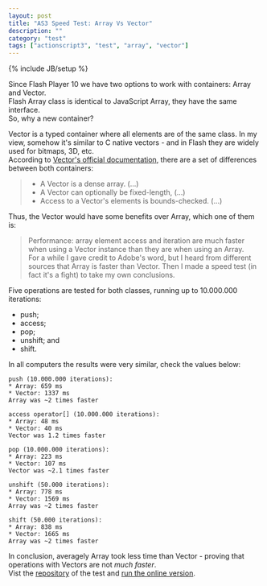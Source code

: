 ```yaml
---
layout: post
title: "AS3 Speed Test: Array Vs Vector"
description: ""
category: "test" 
tags: ["actionscript3", "test", "array", "vector"]
---
```

{% include JB/setup %}

Since Flash Player 10 we have two options to work with containers: Array and Vector.<br>
Flash Array class is identical to JavaScript Array, they have the same interface.<br>
So, why a new container?<br>

Vector is a typed container where all elements are of the same class. In my view, somehow it's similar to C native vectors - and in Flash they are widely used for bitmaps, 3D, etc.<br>
According to [Vector's official documentation](http://help.adobe.com/en_US/FlashPlatform/reference/actionscript/3/Vector.html), there are a set of differences between both containers:<br>
> * A Vector is a dense array. (...)<br>
> * A Vector can optionally be fixed-length, (...)<br>
> * Access to a Vector's elements is bounds-checked. (...)<br>

Thus, the Vector would have some benefits over Array, which one of them is:<br>
> Performance: array element access and iteration are much faster when using a Vector instance than they are when using an Array.<br>
For a while I gave credit to Adobe's word, but I heard from different sources that Array is faster than Vector. Then I made a speed test (in fact it's a fight) to take my own conclusions.<br>

Five operations are tested for both classes, running up to 10.000.000 iterations:
* push;
* access;
* pop;
* unshift; and
* shift.

In all computers the results were very similar, check the values below:<br>

	push (10.000.000 iterations):
	* Array: 659 ms
	* Vector: 1337 ms
	Array was ~2 times faster

	access operator[] (10.000.000 iterations):
	* Array: 48 ms
	* Vector: 40 ms
	Vector was 1.2 times faster

	pop (10.000.000 iterations):
	* Array: 223 ms
	* Vector: 107 ms
	Vector was ~2.1 times faster

	unshift (50.000 iterations):
	* Array: 778 ms
	* Vector: 1569 ms
	Array was ~2 times faster

	shift (50.000 iterations):
	* Array: 838 ms
	* Vector: 1665 ms
	Array was ~2 times faster

In conclusion, averagely Array took less time than Vector - proving that operations with Vectors are not _much faster_.<br>
Vist the [repository](https://github.com/loteixeira/VectorVsArray) of the test and [run the online version](http://disturbedcoder.com/files/VectorVsArray.swf).
